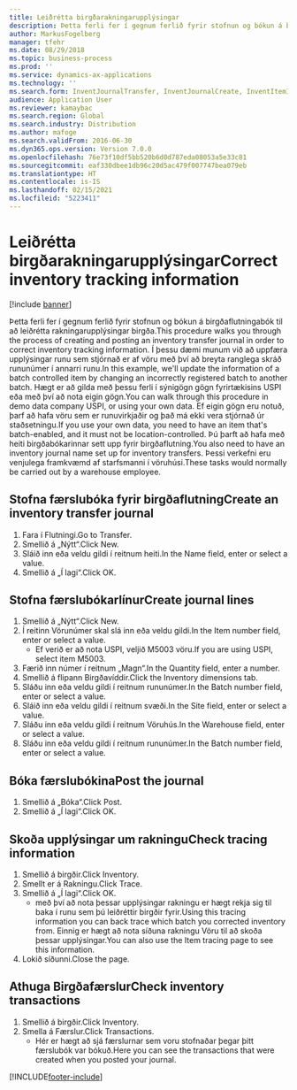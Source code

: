 ```yaml
---
title: Leiðrétta birgðarakningarupplýsingar
description: Þetta ferli fer í gegnum ferlið fyrir stofnun og bókun á birgðaflutningabók til að leiðrétta rakningarupplýsingar birgða.
author: MarkusFogelberg
manager: tfehr
ms.date: 08/29/2018
ms.topic: business-process
ms.prod: ''
ms.service: dynamics-ax-applications
ms.technology: ''
ms.search.form: InventJournalTransfer, InventJournalCreate, InventItemIdLookupSimple, InventBatchIdLookup, InventLocationIdLookup, InventDimTracking, InventTrans
audience: Application User
ms.reviewer: kamaybac
ms.search.region: Global
ms.search.industry: Distribution
ms.author: mafoge
ms.search.validFrom: 2016-06-30
ms.dyn365.ops.version: Version 7.0.0
ms.openlocfilehash: 76e73f10df5bb520b6d0d787eda08053a5e33c81
ms.sourcegitcommit: eaf330dbee1db96c20d5ac479f007747bea079eb
ms.translationtype: HT
ms.contentlocale: is-IS
ms.lasthandoff: 02/15/2021
ms.locfileid: "5223411"
---
```

# <a name="correct-inventory-tracking-information"></a><span data-ttu-id="3dd90-103">Leiðrétta birgðarakningarupplýsingar</span><span class="sxs-lookup"><span data-stu-id="3dd90-103">Correct inventory tracking information</span></span>

[!include [banner](../../includes/banner.md)]

<span data-ttu-id="3dd90-104">Þetta ferli fer í gegnum ferlið fyrir stofnun og bókun á birgðaflutningabók til að leiðrétta rakningarupplýsingar birgða.</span><span class="sxs-lookup"><span data-stu-id="3dd90-104">This procedure walks you through the process of creating and posting an inventory transfer journal in order to correct inventory tracking information.</span></span> <span data-ttu-id="3dd90-105">Í þessu dæmi munum við að uppfæra upplýsingar runu sem stjórnað er af vöru með því að breyta ranglega skráð rununúmer í annarri runu.</span><span class="sxs-lookup"><span data-stu-id="3dd90-105">In this example, we'll update the information of a batch controlled item by changing an incorrectly registered batch to another batch.</span></span> <span data-ttu-id="3dd90-106">Hægt er að gilda með þessu ferli í sýnigögn gögn fyrirtækisins USPI eða með því að nota eigin gögn.</span><span class="sxs-lookup"><span data-stu-id="3dd90-106">You can walk through this procedure in demo data company USPI, or using your own data.</span></span> <span data-ttu-id="3dd90-107">Ef eigin gögn eru notuð, þarf að hafa vöru sem er runuvirkjaðir og það má ekki vera stjórnað úr staðsetningu.</span><span class="sxs-lookup"><span data-stu-id="3dd90-107">If you use your own data, you need to have an item that's batch-enabled, and it must not be location-controlled.</span></span> <span data-ttu-id="3dd90-108">Þú þarft að hafa með heiti birgðabókarinnar sett upp fyrir birgðaflutning.</span><span class="sxs-lookup"><span data-stu-id="3dd90-108">You also need to have an inventory journal name set up for inventory transfers.</span></span> <span data-ttu-id="3dd90-109">Þessi verkefni eru venjulega framkvæmd af starfsmanni í vöruhúsi.</span><span class="sxs-lookup"><span data-stu-id="3dd90-109">These tasks would normally be carried out by a warehouse employee.</span></span>


## <a name="create-an-inventory-transfer-journal"></a><span data-ttu-id="3dd90-110">Stofna færslubóka fyrir birgðaflutning</span><span class="sxs-lookup"><span data-stu-id="3dd90-110">Create an inventory transfer journal</span></span>
1. <span data-ttu-id="3dd90-111">Fara í Flutningi.</span><span class="sxs-lookup"><span data-stu-id="3dd90-111">Go to Transfer.</span></span>
2. <span data-ttu-id="3dd90-112">Smellið á „Nýtt“.</span><span class="sxs-lookup"><span data-stu-id="3dd90-112">Click New.</span></span>
3. <span data-ttu-id="3dd90-113">Sláið inn eða veldu gildi í reitnum heiti.</span><span class="sxs-lookup"><span data-stu-id="3dd90-113">In the Name field, enter or select a value.</span></span>
4. <span data-ttu-id="3dd90-114">Smellið á „Í lagi“.</span><span class="sxs-lookup"><span data-stu-id="3dd90-114">Click OK.</span></span>

## <a name="create-journal-lines"></a><span data-ttu-id="3dd90-115">Stofna færslubókarlínur</span><span class="sxs-lookup"><span data-stu-id="3dd90-115">Create journal lines</span></span>
1. <span data-ttu-id="3dd90-116">Smellið á „Nýtt“.</span><span class="sxs-lookup"><span data-stu-id="3dd90-116">Click New.</span></span>
2. <span data-ttu-id="3dd90-117">Í reitinn Vörunúmer skal slá inn eða veldu gildi.</span><span class="sxs-lookup"><span data-stu-id="3dd90-117">In the Item number field, enter or select a value.</span></span>
    * <span data-ttu-id="3dd90-118">Ef verið er að nota USPI, veljið M5003 vöru.</span><span class="sxs-lookup"><span data-stu-id="3dd90-118">If you are using USPI, select item M5003.</span></span>  
3. <span data-ttu-id="3dd90-119">Færið inn númer í reitnum „Magn“.</span><span class="sxs-lookup"><span data-stu-id="3dd90-119">In the Quantity field, enter a number.</span></span>
4. <span data-ttu-id="3dd90-120">Smellið á flipann Birgðavíddir.</span><span class="sxs-lookup"><span data-stu-id="3dd90-120">Click the Inventory dimensions tab.</span></span>
5. <span data-ttu-id="3dd90-121">Sláðu inn eða veldu gildi í reitnum rununúmer.</span><span class="sxs-lookup"><span data-stu-id="3dd90-121">In the Batch number field, enter or select a value.</span></span>
6. <span data-ttu-id="3dd90-122">Sláið inn eða veldu gildi í reitnum svæði.</span><span class="sxs-lookup"><span data-stu-id="3dd90-122">In the Site field, enter or select a value.</span></span>
7. <span data-ttu-id="3dd90-123">Sláðu inn eða veldu gildi í reitnum Vöruhús.</span><span class="sxs-lookup"><span data-stu-id="3dd90-123">In the Warehouse field, enter or select a value.</span></span>
8. <span data-ttu-id="3dd90-124">Sláðu inn eða veldu gildi í reitnum rununúmer.</span><span class="sxs-lookup"><span data-stu-id="3dd90-124">In the Batch number field, enter or select a value.</span></span>

## <a name="post-the-journal"></a><span data-ttu-id="3dd90-125">Bóka færslubókina</span><span class="sxs-lookup"><span data-stu-id="3dd90-125">Post the journal</span></span>
1. <span data-ttu-id="3dd90-126">Smellið á „Bóka“.</span><span class="sxs-lookup"><span data-stu-id="3dd90-126">Click Post.</span></span>
2. <span data-ttu-id="3dd90-127">Smellið á „Í lagi“.</span><span class="sxs-lookup"><span data-stu-id="3dd90-127">Click OK.</span></span>

## <a name="check-tracing-information"></a><span data-ttu-id="3dd90-128">Skoða upplýsingar um rakningu</span><span class="sxs-lookup"><span data-stu-id="3dd90-128">Check tracing information</span></span>
1. <span data-ttu-id="3dd90-129">Smellið á birgðir.</span><span class="sxs-lookup"><span data-stu-id="3dd90-129">Click Inventory.</span></span>
2. <span data-ttu-id="3dd90-130">Smellt er á Rakningu.</span><span class="sxs-lookup"><span data-stu-id="3dd90-130">Click Trace.</span></span>
3. <span data-ttu-id="3dd90-131">Smellið á „Í lagi“.</span><span class="sxs-lookup"><span data-stu-id="3dd90-131">Click OK.</span></span>
    * <span data-ttu-id="3dd90-132">með því að nota þessar upplýsingar rakningu er hægt rekja sig til baka í runu sem þú leiðréttir birgðir fyrir.</span><span class="sxs-lookup"><span data-stu-id="3dd90-132">Using this tracing information you can back trace which batch you corrected inventory from.</span></span>  <span data-ttu-id="3dd90-133">Einnig er hægt að nota síðuna rakningu Vöru til að skoða þessar upplýsingar.</span><span class="sxs-lookup"><span data-stu-id="3dd90-133">You can also use the Item tracing page to see this information.</span></span>  
4. <span data-ttu-id="3dd90-134">Lokið síðunni.</span><span class="sxs-lookup"><span data-stu-id="3dd90-134">Close the page.</span></span>

## <a name="check-inventory-transactions"></a><span data-ttu-id="3dd90-135">Athuga Birgðafærslur</span><span class="sxs-lookup"><span data-stu-id="3dd90-135">Check inventory transactions</span></span>
1. <span data-ttu-id="3dd90-136">Smellið á birgðir.</span><span class="sxs-lookup"><span data-stu-id="3dd90-136">Click Inventory.</span></span>
2. <span data-ttu-id="3dd90-137">Smella á Færslur.</span><span class="sxs-lookup"><span data-stu-id="3dd90-137">Click Transactions.</span></span>
    * <span data-ttu-id="3dd90-138">Hér er hægt að sjá færslurnar sem voru stofnaðar þegar þitt færslubók var bókuð.</span><span class="sxs-lookup"><span data-stu-id="3dd90-138">Here you can see the transactions that were created when you posted your journal.</span></span>   



[!INCLUDE[footer-include](../../../includes/footer-banner.md)]